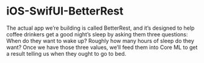 # iOS-SwifUI-BetterRest
The actual app we’re building is called BetterRest, and it’s designed to help coffee drinkers get a good night’s sleep by asking them three questions:  When do they want to wake up? Roughly how many hours of sleep do they want? Once we have those three values, we’ll feed them into Core ML to get a result telling us when they ought to go to bed.
